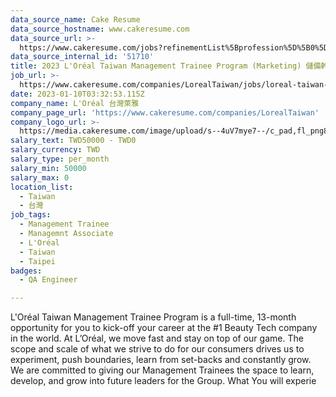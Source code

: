 ```yaml
---
data_source_name: Cake Resume
data_source_hostname: www.cakeresume.com
data_source_url: >-
  https://www.cakeresume.com/jobs?refinementList%5Bprofession%5D%5B0%5D=engineering_qa-engineer&refinementList%5Bsalary_type%5D=per_month&refinementList%5Bsalary_currency%5D=TWD&range%5Bsalary_range%5D%5Bmax%5D=600000
data_source_internal_id: '51710'
title: 2023 L'Oréal Taiwan Management Trainee Program (Marketing) 儲備幹部招募計畫 (2/28 止)
job_url: >-
  https://www.cakeresume.com/companies/LorealTaiwan/jobs/loreal-taiwan-management-trainee-program-marketing-2023
date: 2023-01-10T03:32:53.115Z
company_name: L'Oréal 台灣萊雅
company_page_url: 'https://www.cakeresume.com/companies/LorealTaiwan'
company_logo_url: >-
  https://media.cakeresume.com/image/upload/s--4uV7mye7--/c_pad,fl_png8,h_200,w_200/v1642676023/hggeldgi6e79md6y2ycq.png
salary_text: TWD50000 - TWD0
salary_currency: TWD
salary_type: per_month
salary_min: 50000
salary_max: 0
location_list:
  - Taiwan
  - 台灣
job_tags:
  - Management Trainee
  - Managemnt Associate
  - L'Oréal
  - Taiwan
  - Taipei
badges:
  - QA Engineer

---
```


L'Oréal Taiwan Management Trainee Program is a full-time, 13-month opportunity for you to kick-off your career at the #1 Beauty Tech company in the world. At L’Oréal, we move fast and stay on top of our game. The scope and scale of what we strive to do for our consumers drives us to experiment, push boundaries, learn from set-backs and constantly grow. We are committed to giving our Management Trainees the space to learn, develop, and grow into future leaders for the Group. What You will experie